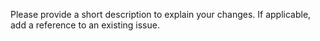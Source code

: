 
Please provide a short description to explain your changes.
If applicable, add a reference to an existing issue.
